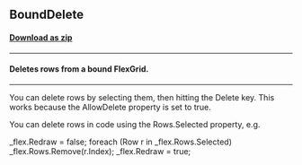 ## BoundDelete
#### [Download as zip](https://grapecity.github.io/DownGit/#/home?url=https://github.com/GrapeCity/ComponentOne-WinForms-Samples/tree/master/NetFramework\FlexGrid\CS\BoundDelete)
____
#### Deletes rows from a bound FlexGrid.
____
You can delete rows by selecting them, then hitting the Delete key. This works because the AllowDelete property is set to true. 

You can delete rows in code using the Rows.Selected property, e.g. 

_flex.Redraw = false; foreach (Row r in _flex.Rows.Selected) _flex.Rows.Remove(r.Index); _flex.Redraw = true; 